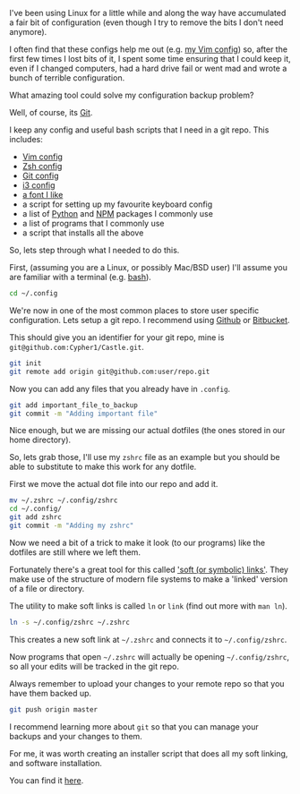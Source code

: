 <!--
published: true
title: Git backed Configuration
category: [Dotfiles, Config, Git]
excerpt: |
  What amazing tool could solve my configuration backup problem?

  Well, of course, its Git.
feature_text: |
  **a man’s home <s>directory</s> is his castle**
feature_image: "/assets/imgs/koz3.JPG"
image: "/assets/imgs/koz3.JPG"
-->

I've been using Linux for a little while and along the way have accumulated a fair bit of configuration (even though I try to remove the bits I don't need anymore).

I often find that these configs help me out (e.g. [my Vim config](/posts/2018-10-01-init.vim-(the-best-bits).md)) so, after the first few times I lost bits of it, I spent some time ensuring that I could keep it, even if I changed computers, had a hard drive fail or went mad and wrote a bunch of terrible configuration.

What amazing tool could solve my configuration backup problem?

Well, of course, its [Git](https://en.wikipedia.org/wiki/Git).

I keep any config and useful bash scripts that I need in a git repo. This includes:
- [Vim config](http://vim.wikia.com/wiki/Example_vimrc)
- [Zsh config](https://wiki.archlinux.org/index.php/zsh#Sample_.zshrc_files)
- [Git config](https://git-scm.com/docs/git-config)
- [i3 config](https://i3wm.org/docs/userguide.html)
- [a font I like](https://github.com/powerline/fonts/tree/master/Hack)
- a script for setting up my favourite keyboard config
- a list of [Python](https://pypi.org/) and [NPM](https://www.npmjs.com) packages I commonly use
- a list of programs that I commonly use
- a script that installs all the above

So, lets step through what I needed to do this.

First, (assuming you are a Linux, or possibly Mac/BSD user) I'll assume you are familiar with a terminal (e.g. [bash](https://www.gnu.org/software/bash/)).

```bash
cd ~/.config
```

We're now in one of the most common places to store user specific configuration.
Lets setup a git repo. I recommend using [Github](https://github.com) or [Bitbucket](https://bitbucket.org).

This should give you an identifier for your git repo, mine is `git@github.com:Cypher1/Castle.git`.

```bash
git init
git remote add origin git@github.com:user/repo.git
```

Now you can add any files that you already have in `.config`.

```bash
git add important_file_to_backup
git commit -m "Adding important file"
```

Nice enough, but we are missing our actual dotfiles (the ones stored in our home directory).

So, lets grab those, I'll use my `zshrc` file as an example but you should be able to substitute to make this work for any dotfile.

First we move the actual dot file into our repo and add it.
```bash
mv ~/.zshrc ~/.config/zshrc
cd ~/.config/
git add zshrc
git commit -m "Adding my zshrc"
```

Now we need a bit of a trick to make it look (to our programs) like the dotfiles are still where we left them.

Fortunately there's a great tool for this called ['soft (or symbolic) links'](https://en.wikipedia.org/wiki/Symbolic_link). They make use of the structure of modern file systems to make a 'linked' version of a file or directory.

The utility to make soft links is called `ln` or `link` (find out more with `man ln`).
```bash
ln -s ~/.config/zshrc ~/.zshrc
```

This creates a new soft link at `~/.zshrc` and connects it to `~/.config/zshrc`.

Now programs that open `~/.zshrc` will actually be opening `~/.config/zshrc`, so all your edits will be tracked in the git repo.

Always remember to upload your changes to your remote repo so that you have them backed up.
```bash
git push origin master
```
I recommend learning more about `git` so that you can manage your backups and your changes to them.

For me, it was worth creating an installer script that does all my soft linking, and software installation.

You can find it [here](https://github.com/Cypher1/Castle/blob/master/bin/arrive).
